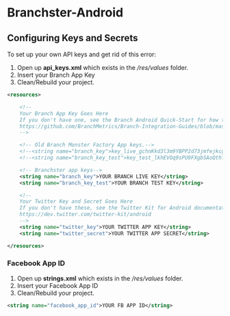 Branchster-Android
==================

## Configuring Keys and Secrets
To set up your own API keys and get rid of this error:

1. Open up **api_keys.xml** which exists in the */res/values* folder.
2. Insert your Branch App Key
3. Clean/Rebuild your project.

```XML
<resources>

    <!--
    Your Branch App Key Goes Here
    If you don't have one, see the Branch Android Quick-Start for how to get one:
    https://github.com/BranchMetrics/Branch-Integration-Guides/blob/master/android-quick-start.md
    -->

    <!-- Old Branch Monster Factory App keys.-->
    <!--<string name="branch_key">key_live_gchnKkd3l3m9YBPP2d73jmfejkcgVjgM</string>-->
    <!--<string name="branch_key_test">key_test_lkhEVOq9sPU9FXgbSAoQthfhqsd5EVaV</string>-->

    <!-- Branchster app keys-->
    <string name="branch_key">YOUR BRANCH LIVE KEY</string>
    <string name="branch_key_test">YOUR BRANCH TEST KEY</string>

    <!--
    Your Twitter Key and Secret Goes Here
    If you don't have these, see the Twitter Kit for Android documentation:
    https://dev.twitter.com/twitter-kit/android
    -->
    <string name="twitter_key">YOUR TWITTER APP KEY</string>
    <string name="twitter_secret">YOUR TWITTER APP SECRET</string>

</resources>
```

### Facebook App ID

1. Open up **strings.xml** which exists in the */res/values* folder.
2. Insert your Facebook App ID
3. Clean/Rebuild your project.

```XML
<string name="facebook_app_id">YOUR FB APP ID</string>
```
